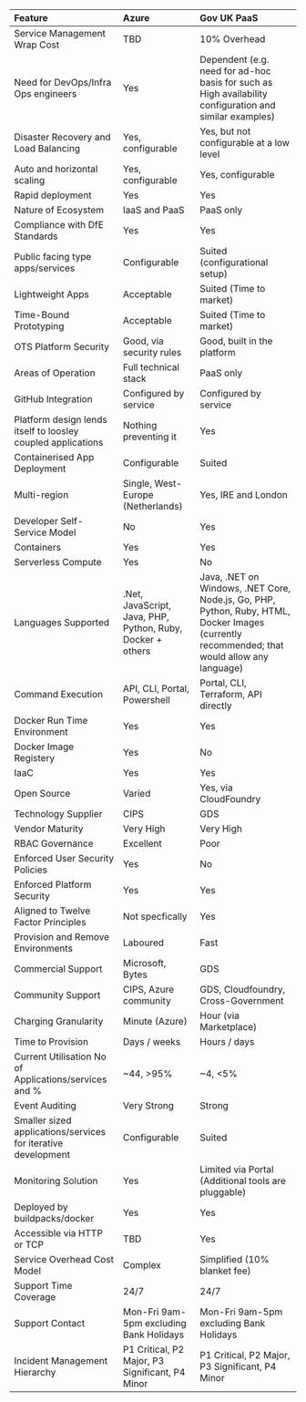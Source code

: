 | Feature  | Azure | Gov UK PaaS |
| :---         | :---         | :---         |
| Service Management Wrap Cost   | TBD | 10% Overhead    |
| Need for DevOps/Infra Ops engineers    | Yes       | Dependent (e.g. need for ad-hoc basis for such as High availability configuration and similar examples)      |
| Disaster Recovery and Load Balancing    | Yes, configurable       | Yes, but not configurable at a low level      |
| Auto and horizontal scaling    | Yes, configurable       | Yes, configurable      |
| Rapid deployment    | Yes       | Yes      |
| Nature of Ecosystem    | IaaS and PaaS       | PaaS only      |
| Compliance with DfE Standards    | Yes       | Yes      |
| Public facing type apps/services    | Configurable       | Suited (configurational setup)     |
| Lightweight Apps    | Acceptable       | Suited (Time to market)     |
| Time-Bound Prototyping    | Acceptable       | Suited (Time to market)      |
| OTS Platform Security    | Good, via security rules       | Good, built in the platform      |
| Areas of Operation    | Full technical stack       | PaaS only      |
| GitHub Integration    | Configured by service       | Configured by service      |
| Platform design lends itself to loosley coupled applications | Nothing preventing it       | Yes      |
| Containerised App Deployment  | Configurable       | Suited      |
| Multi-region    | Single, West-Europe (Netherlands)       | Yes, IRE and London      |
| Developer Self-Service Model    | No       | Yes      |
| Containers    | Yes       | Yes      |
| Serverless Compute    | Yes       | No      |
| Languages Supported    | .Net, JavaScript, Java, PHP, Python, Ruby, Docker + others       | Java, .NET on Windows, .NET Core, Node.js, Go, PHP, Python, Ruby, HTML, Docker Images (currently recommended; that would allow any language)      |
| Command Execution    | API, CLI, Portal, Powershell       | Portal, CLI, Terraform, API directly      |
| Docker Run Time Environment    | Yes       | Yes      |
| Docker Image Registery    | Yes       | No      |
| IaaC    | Yes       | Yes      |
| Open Source    | Varied       | Yes, via CloudFoundry      |
| Technology Supplier    | CIPS       | GDS      |
| Vendor Maturity    | Very High       | Very High      |
| RBAC Governance    | Excellent       | Poor      |
| Enforced User Security Policies    | Yes       | No      |
| Enforced Platform Security    | Yes       | Yes      |
| Aligned to Twelve Factor Principles    | Not specfically       | Yes      |
| Provision and Remove Environments    | Laboured       | Fast      |
| Commercial Support    | Microsoft, Bytes       | GDS      |
| Community Support    | CIPS, Azure community       | GDS, Cloudfoundry, Cross-Government       |
| Charging Granularity    | Minute (Azure)       | Hour (via Marketplace)      |
| Time to Provision    | Days / weeks       | Hours / days      |
| Current Utilisation No of Applications/services and %    | ~44, >95%       | ~4, <5%      |
| Event Auditing    | Very Strong       | Strong      |
| Smaller sized applications/services for iterative development    | Configurable       | Suited      |
| Monitoring Solution   | Yes       | Limited via Portal (Additional tools are pluggable)       |
| Deployed by buildpacks/docker    | Yes       | Yes      |
| Accessible via HTTP or TCP    | TBD       | Yes      |
| Service Overhead Cost Model    | Complex       | Simplified (10% blanket fee)      |
| Support Time Coverage    | 24/7       | 24/7      |
| Support Contact     | Mon-Fri 9am-5pm excluding Bank Holidays       | Mon-Fri 9am-5pm excluding Bank Holidays      |
| Incident Management Hierarchy    | P1 Critical, P2 Major, P3 Significant, P4 Minor        | P1 Critical, P2 Major, P3 Significant, P4 Minor       |
